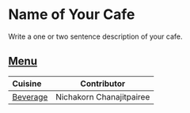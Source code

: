 # Name of Your Cafe

Write a one or two sentence description of your cafe.

## [Menu](menu.md)

| Cuisine                                | Contributor              |
|:---------------------------------------|--------------------------|
| [Beverage](menu.md#beverage-menu)      | Nichakorn Chanajitpairee |
